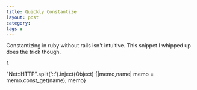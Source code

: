 ```yaml
---
title: Quickly Constantize
layout: post
category: 
tags : 
---
```





Constantizing in ruby without rails isn't intuitive. This snippet I whipped up
does the trick though.

    
    1
    

"Net::HTTP".split('::').inject(Object) {|memo,name| memo =
memo.const_get(name); memo}

